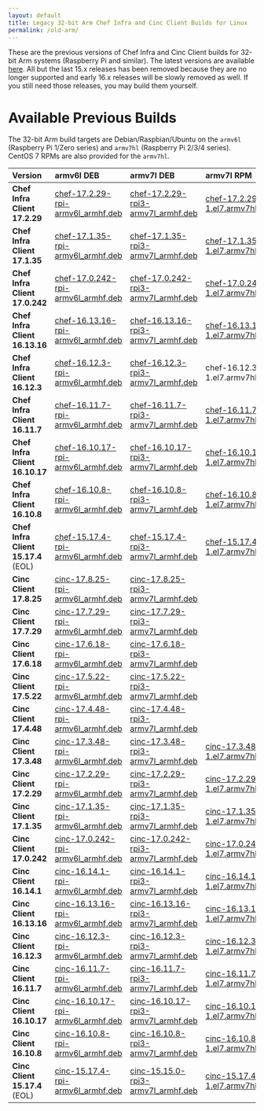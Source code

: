 ```yaml
---
layout: default
title: Legacy 32-bit Arm Chef Infra and Cinc Client Builds for Linux
permalink: /old-arm/
---
```


These are the previous versions of Chef Infra and Cinc Client builds for 32-bit Arm systems (Raspberry Pi and similar). The latest versions are available [here](/arm/). All but the last 15.x releases has been removed because they are no longer supported and early 16.x releases will be slowly removed as well. If you still need those releases, you may build them yourself.

# Available Previous Builds

The 32-bit Arm build targets are Debian/Raspbian/Ubuntu on the `armv6l` (Raspberry Pi 1/Zero series) and `armv7hl` (Raspberry Pi 2/3/4 series). CentOS 7 RPMs are also provided for the `armv7hl`.

| Version | armv6l DEB | armv7l DEB | armv7l RPM |
|:-|:-|:-|:-|
| **Chef Infra Client 17.2.29** | [chef-17.2.29-rpi-armv6l_armhf.deb](https://www.dropbox.com/s/c2c8pmsuyy96a3s/chef-17.2.29-rpi-armv6l_armhf.deb?raw=1) | [chef-17.2.29-rpi3-armv7l_armhf.deb]() | [chef-17.2.29-1.el7.armv7hl.rpm](https://www.dropbox.com/s/7nsnjifw90o3xmb/chef-17.2.29-1.el7.armv7hl.rpm?raw=1) | [chef-17.1.35-armel.deb](https://www.dropbox.com/s/7sj993b225lmkja/chef-17.1.35-armel.deb?raw=1) |
| **Chef Infra Client 17.1.35** | [chef-17.1.35-rpi-armv6l_armhf.deb](https://www.dropbox.com/s/d2y9myqd3f0feiy/chef-17.1.35-rpi-armv6l_armhf.deb?raw=1) | [chef-17.1.35-rpi3-armv7l_armhf.deb](https://www.dropbox.com/s/5k1ctvtzdl2d05b/chef-17.1.35-rpi3-armv7l_armhf.deb?raw=1) | [chef-17.1.35-1.el7.armv7hl.rpm](https://www.dropbox.com/s/1whcsqq9c2g8qtr/chef-17.1.35-1.el7.armv7hl.rpm?raw=1) | [chef-17.1.35-armel.deb](https://www.dropbox.com/s/7sj993b225lmkja/chef-17.1.35-armel.deb?raw=1) |
| **Chef Infra Client 17.0.242** | [chef-17.0.242-rpi-armv6l_armhf.deb](https://www.dropbox.com/s/ezs2qj3a89ixqoh/chef-17.0.242-rpi-armv6l_armhf.deb?raw=1) | [chef-17.0.242-rpi3-armv7l_armhf.deb](https://www.dropbox.com/s/5for2s04kt7vikx/chef-17.0.242-rpi3-armv7l_armhf.deb?raw=1) | [chef-17.0.242-1.el7.armv7hl.rpm](https://www.dropbox.com/s/ut585zfmw7549f1/chef-17.0.242-1.el7.armv7hl.rpm?raw=1) |
| **Chef Infra Client 16.13.16** | [chef-16.13.16-rpi-armv6l_armhf.deb](https://www.dropbox.com/s/ci25b63z7vrvmgw/chef-16.13.16-rpi-armv6l_armhf.deb?raw=1) | [chef-16.13.16-rpi3-armv7l_armhf.deb](https://www.dropbox.com/s/ezr1kzbwcyomhln/chef-16.13.16-rpi3-armv7l_armhf.deb?raw=1) | [chef-16.13.16-1.el7.armv7hl.rpm](https://www.dropbox.com/s/it5m90k9k116rfi/chef-16.13.16-1.el7.armv7hl.rpm?raw=1) | [chef-16.11.7-armel.deb](https://www.dropbox.com/s/s1xzme01anxifp6/chef-16.11.7-armel.deb?raw=1) |
| **Chef Infra Client 16.12.3** | [chef-16.12.3-rpi-armv6l_armhf.deb](https://www.dropbox.com/s/h31edveb67xwxsz/chef-16.12.3-rpi-armv6l_armhf.deb?raw=1) | [chef-16.12.3-rpi3-armv7l_armhf.deb](https://www.dropbox.com/s/lxedu8ejaqwptpl/chef-16.12.3-rpi3-armv7l_armhf.deb?raw=1) | chef-16.12.3-1.el7.armv7hl.rpm | [chef-16.11.7-armel.deb](https://www.dropbox.com/s/s1xzme01anxifp6/chef-16.11.7-armel.deb?raw=1) |
| **Chef Infra Client 16.11.7** | [chef-16.11.7-rpi-armv6l_armhf.deb](https://www.dropbox.com/s/0el561edvzdrolc/chef-16.11.7-rpi-armv6l_armhf.deb?raw=1) | [chef-16.11.7-rpi3-armv7l_armhf.deb](https://www.dropbox.com/s/a2h2p332ii5x1kh/chef-16.11.7-rpi3-armv7l_armhf.deb?raw=1) | [chef-16.11.7-1.el7.armv7hl.rpm](https://www.dropbox.com/s/oygtq4etouun406/chef-16.11.7-1.el7.armv7hl.rpm?raw=1) | [chef-16.11.7-armel.deb](https://www.dropbox.com/s/s1xzme01anxifp6/chef-16.11.7-armel.deb?raw=1) |
| **Chef Infra Client 16.10.17** | [chef-16.10.17-rpi-armv6l_armhf.deb](https://www.dropbox.com/s/mp8bc3ooh6z3fgk/chef-16.10.17-rpi-armv6l_armhf.deb?raw=1) | [chef-16.10.17-rpi3-armv7l_armhf.deb](https://www.dropbox.com/s/r1lfwd7wfptw89t/chef-16.10.17-rpi3-armv7l_armhf.deb?raw=1) | [chef-16.10.17-1.el7.armv7hl.rpm](https://www.dropbox.com/s/vl6cl0i6qp3e7dk/chef-16.10.17-1.el7.armv7hl.rpm?raw=1) | [chef-16.10.17-armel.deb](https://www.dropbox.com/s/8xhng0wl4bq8tch/chef-16.10.17-armel.deb?raw=1) |
| **Chef Infra Client 16.10.8** | [chef-16.10.8-rpi-armv6l_armhf.deb](https://www.dropbox.com/s/da4qoqv47qrqjtd/chef-16.10.8-rpi-armv6l_armhf.deb?raw=1) | [chef-16.10.8-rpi3-armv7l_armhf.deb](https://www.dropbox.com/s/l1rw3agkvsrcqaw/chef-16.10.8-rpi3-armv7l_armhf.deb?raw=1) | [chef-16.10.8-1.el7.armv7hl.rpm](https://www.dropbox.com/s/rqhb6nf8tycm7a5/chef-16.10.8-1.el7.armv7hl.rpm?raw=1) | [chef-16.10.8-armel.deb](https://www.dropbox.com/s/6rlbko92fzzmrb6/chef-16.10.8-armel.deb?dl=0) |
| **Chef Infra Client 15.17.4** (EOL) | [chef-15.17.4-rpi-armv6l_armhf.deb](https://www.dropbox.com/s/hv2fcd46escud8u/chef-15.17.4-rpi-armv6l_armhf.deb?raw=1) | [chef-15.17.4-rpi3-armv7l_armhf.deb](https://www.dropbox.com/s/k8ml47nz2hcb8cg/chef-15.17.4-rpi3-armv7l_armhf.deb?raw=1) | [chef-15.17.4-1.el7.armv7hl.rpm](https://www.dropbox.com/s/3i0phr3e3mdwv0k/chef-15.17.4-1.el7.armv7hl.rpm?raw=1) |
| **Cinc Client 17.8.25** | [cinc-17.8.25-rpi-armv6l_armhf.deb](https://www.dropbox.com/s/uhnfqbyn1mezlnx/cinc-17.8.25-rpi-armv6l_armhf.deb?raw=1) | [cinc-17.8.25-rpi3-armv7l_armhf.deb](https://www.dropbox.com/s/fwjcmffhwk0ecz2/cinc-17.8.25-rpi3-armv7l_armhf.deb?raw=1) | | |
| **Cinc Client 17.7.29** | [cinc-17.7.29-rpi-armv6l_armhf.deb](https://www.dropbox.com/s/72b1edc4309psvs/cinc-17.7.29-rpi-armv6l_armhf.deb?raw=1) | [cinc-17.7.29-rpi3-armv7l_armhf.deb](https://www.dropbox.com/s/c68tjn6wnmich5z/cinc-17.7.29-rpi3-armv7l_armhf.deb?raw=1) | | |
| **Cinc Client 17.6.18** | [cinc-17.6.18-rpi-armv6l_armhf.deb](https://www.dropbox.com/s/usuorkmdyy8ftkm/cinc-17.6.18-rpi-armv6l_armhf.deb?raw=1) | [cinc-17.6.18-rpi3-armv7l_armhf.deb](https://www.dropbox.com/s/99z56okxp5ctu3c/cinc-17.6.18-rpi3-armv7l_armhf.deb?raw=1) | | |
| **Cinc Client 17.5.22** | [cinc-17.5.22-rpi-armv6l_armhf.deb](https://www.dropbox.com/s/lvkvuyxzaymh702/cinc-17.5.22-rpi-armv6l_armhf.deb?raw=1) | [cinc-17.5.22-rpi3-armv7l_armhf.deb](https://www.dropbox.com/s/vab5vqg1ondpx7z/cinc-17.5.22-rpi3-armv7l_armhf.deb?raw=1) | | |
| **Cinc Client 17.4.48** | [cinc-17.4.48-rpi-armv6l_armhf.deb](https://www.dropbox.com/s/tf3atupbkc0gc5q/cinc-17.4.48-rpi-armv6l_armhf.deb?raw=1) | [cinc-17.4.48-rpi3-armv7l_armhf.deb](https://www.dropbox.com/s/fso7rsiz57dzpe1/cinc-17.4.48-rpi3-armv7l_armhf.deb?raw=1) | | |
| **Cinc Client 17.3.48** | [cinc-17.3.48-rpi-armv6l_armhf.deb](https://www.dropbox.com/s/zgm35r1zq7vfxsd/cinc-17.3.48-rpi-armv6l_armhf.deb?raw=1) | [cinc-17.3.48-rpi3-armv7l_armhf.deb](https://www.dropbox.com/s/t07tpluba022x4b/cinc-17.3.48-rpi3-armv7l_armhf.deb?raw=1) | [cinc-17.3.48-1.el7.armv7hl.rpm](https://www.dropbox.com/s/hip8bvcac4v2851/cinc-17.3.48-1.el7.armv7hl.rpm?raw=1) | [cinc-17.1.35-armel.deb](https://www.dropbox.com/s/xw03x31lufgmjyc/cinc-17.1.35-armel.deb?raw=1) |
| **Cinc Client 17.2.29** | [cinc-17.2.29-rpi-armv6l_armhf.deb](https://www.dropbox.com/s/l4o9x9q8zfxcmg3/cinc-17.2.29-rpi-armv6l_armhf.deb?raw=1) | [cinc-17.2.29-rpi3-armv7l_armhf.deb]() | [cinc-17.2.29-1.el7.armv7hl.rpm](https://www.dropbox.com/s/h8wu3i3guk4k5zl/cinc-17.2.29-1.el7.armv7hl.rpm?raw=1) | [cinc-17.1.35-armel.deb](https://www.dropbox.com/s/xw03x31lufgmjyc/cinc-17.1.35-armel.deb?raw=1) |
| **Cinc Client 17.1.35** | [cinc-17.1.35-rpi-armv6l_armhf.deb](https://www.dropbox.com/s/nqyi4nta06ut7x8/cinc-17.1.35-rpi-armv6l_armhf.deb?raw=1) | [cinc-17.1.35-rpi3-armv7l_armhf.deb](https://www.dropbox.com/s/9toqfevbl1e8u52/cinc-17.1.35-rpi3-armv7l_armhf.deb?raw=1) | [cinc-17.1.35-1.el7.armv7hl.rpm](https://www.dropbox.com/s/j42ea4sve71z24a/cinc-17.1.35-1.el7.armv7hl.rpm?raw=1) | [cinc-17.1.35-armel.deb](https://www.dropbox.com/s/xw03x31lufgmjyc/cinc-17.1.35-armel.deb?raw=1) |
| **Cinc Client 17.0.242** | [cinc-17.0.242-rpi-armv6l_armhf.deb](https://www.dropbox.com/s/f0ftkur6gqg7596/cinc-17.0.242-rpi-armv6l_armhf.deb?raw=1) | [cinc-17.0.242-rpi3-armv7l_armhf.deb](https://www.dropbox.com/s/ljukk9nrwf2unah/cinc-17.0.242-rpi3-armv7l_armhf.deb?raw=1) | [cinc-17.0.242-1.el7.armv7hl.rpm](https://www.dropbox.com/s/o98czxca9r985ul/cinc-17.0.242-1.el7.armv7hl.rpm?raw=1) |
| **Cinc Client 16.14.1** | [cinc-16.14.1-rpi-armv6l_armhf.deb](https://www.dropbox.com/s/ewv7vx7ldc79nro/cinc-16.14.1-rpi-armv6l_armhf.deb?raw=1) | [cinc-16.14.1-rpi3-armv7l_armhf.deb](https://www.dropbox.com/s/ahrkdcghaohe7hy/cinc-16.14.1-rpi3-armv7l_armhf.deb?raw=1) | [cinc-16.14.1-1.el7.armv7hl.rpm](https://www.dropbox.com/s/qeljxls9u34q0sr/cinc-16.14.1-1.el7.armv7hl.rpm?raw=1) | |
| **Cinc Client 16.13.16** | [cinc-16.13.16-rpi-armv6l_armhf.deb](https://www.dropbox.com/s/dxcamk8e2fd9hdz/cinc-16.13.16-rpi-armv6l_armhf.deb?raw=1) | [cinc-16.13.16-rpi3-armv7l_armhf.deb](https://www.dropbox.com/s/lpkduf8onk2u1fz/cinc-16.13.16-rpi3-armv7l_armhf.deb?raw=1) | [cinc-16.13.16-1.el7.armv7hl.rpm](https://www.dropbox.com/s/ex6w44s437j106o/cinc-16.13.16-1.el7.armv7hl.rpm?raw=1) | [cinc-16.11.7-armel.deb](https://www.dropbox.com/s/ctqfkfowdy4o85k/cinc-16.11.7-armel.deb?raw=1) |
 **Cinc Client 16.12.3** | [cinc-16.12.3-rpi-armv6l_armhf.deb](https://www.dropbox.com/s/nokuzz593z5zamx/cinc-16.12.3-rpi-armv6l_armhf.deb?raw=1) | [cinc-16.12.3-rpi3-armv7l_armhf.deb](https://www.dropbox.com/s/8gkg9f0hvgx2k0f/cinc-16.12.3-rpi3-armv7l_armhf.deb?raw=1) | [cinc-16.12.3-1.el7.armv7hl.rpm](https://www.dropbox.com/s/u0gc6bka7lktefr/cinc-16.12.3-1.el7.armv7hl.rpm?raw=1) | [cinc-16.11.7-armel.deb](https://www.dropbox.com/s/ctqfkfowdy4o85k/cinc-16.11.7-armel.deb?raw=1) |
| **Cinc Client 16.11.7** | [cinc-16.11.7-rpi-armv6l_armhf.deb](https://www.dropbox.com/s/voke91ji4h06ba2/cinc-16.11.7-rpi-armv6l_armhf.deb?raw=1) | [cinc-16.11.7-rpi3-armv7l_armhf.deb](https://www.dropbox.com/s/5915ebsd95btkul/cinc-16.11.7-rpi3-armv7l_armhf.deb?raw=1) | [cinc-16.11.7-1.el7.armv7hl.rpm](https://www.dropbox.com/s/vcfbci1zr9qkiaz/cinc-16.11.7-1.el7.armv7hl.rpm?raw=1) | [cinc-16.11.7-armel.deb](https://www.dropbox.com/s/ctqfkfowdy4o85k/cinc-16.11.7-armel.deb?raw=1) |
| **Cinc Client 16.10.17** | [cinc-16.10.17-rpi-armv6l_armhf.deb](https://www.dropbox.com/s/zwovx01yxxr0anu/cinc-16.10.17-rpi-armv6l_armhf.deb?raw=1) | [cinc-16.10.17-rpi3-armv7l_armhf.deb](https://www.dropbox.com/s/9wxip7770u0dz98/cinc-16.10.17-rpi3-armv7l_armhf.deb?raw=1) | [cinc-16.10.17-1.el7.armv7hl.rpm](https://www.dropbox.com/s/nkddoggdpa1p1yf/cinc-16.10.17-1.el7.armv7hl.rpm?raw=1) | [cinc-16.10.17-armel.deb](https://www.dropbox.com/s/oel7ylfenvdth32/cinc-16.10.17-armel.deb?raw=1) |
| **Cinc Client 16.10.8** | [cinc-16.10.8-rpi-armv6l_armhf.deb](https://www.dropbox.com/s/blh3lgfd3opjoku/cinc-16.10.8-rpi-armv6l_armhf.deb?raw=1) | [cinc-16.10.8-rpi3-armv7l_armhf.deb](https://www.dropbox.com/s/d08xr2vv2324f38/cinc-16.10.8-rpi3-armv7l_armhf.deb?raw=1) | [cinc-16.10.8-1.el7.armv7hl.rpm](https://www.dropbox.com/s/ridy3co5x4h7oz9/cinc-16.10.8-1.el7.armv7hl.rpm?raw=1) | [cinc-16.10.8-armel.deb](https://www.dropbox.com/s/krpvnkfnusr9lyc/cinc-16.10.8-armel.deb?dl=0) |
| **Cinc Client 15.17.4** (EOL) | [cinc-15.17.4-rpi-armv6l_armhf.deb](https://www.dropbox.com/s/s5mrpvunxx1ethe/cinc-15.17.4-rpi-armv6l_armhf.deb?raw=1) | [cinc-15.15.0-rpi3-armv7l_armhf.deb](https://www.dropbox.com/s/pydw9zwztdhqow0/cinc-15.15.0-rpi3-armv7l_armhf.deb?raw=1) | [cinc-15.17.4-1.el7.armv7hl.rpm](https://www.dropbox.com/s/a8nrfus0e7klyg2/cinc-15.17.4-1.el7.armv7hl.rpm?raw=1) |
